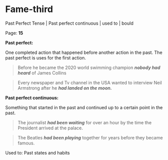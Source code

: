 # Fame-third

Past Perfect Tense | Past perfect continuous | used to  | bould

Page: **15**

**Past perfect:** 

One completed action that happened before another action in the past. The past perfect is uses for the first action.

> Before he became the 2020 world swimming champion ***nobody had heard*** of James Collins
> 

> Every newspaper and Tv channel in the USA wanted to interview Neil Armstrong after he ***had landed on the moon.***
> 

**Past perfect continuous:**

Something that started in the past and continued up to a certain point in the past.

> The journalist ***had been waiting*** for over an hour by the time the President arrived at the palace.
> 

> The Beatles ***had been playing*** together for years before they became famous.
> 

Used to: Past states and habits